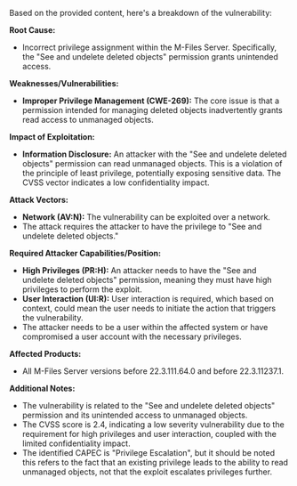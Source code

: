 Based on the provided content, here's a breakdown of the vulnerability:

**Root Cause:**
- Incorrect privilege assignment within the M-Files Server. Specifically, the "See and undelete deleted objects" permission grants unintended access.

**Weaknesses/Vulnerabilities:**
- **Improper Privilege Management (CWE-269):** The core issue is that a permission intended for managing deleted objects inadvertently grants read access to unmanaged objects.

**Impact of Exploitation:**
- **Information Disclosure:** An attacker with the "See and undelete deleted objects" permission can read unmanaged objects. This is a violation of the principle of least privilege, potentially exposing sensitive data. The CVSS vector indicates a low confidentiality impact.

**Attack Vectors:**
- **Network (AV:N):** The vulnerability can be exploited over a network.
- The attack requires the attacker to have the privilege to "See and undelete deleted objects."

**Required Attacker Capabilities/Position:**
- **High Privileges (PR:H):** An attacker needs to have the "See and undelete deleted objects" permission, meaning they must have high privileges to perform the exploit.
- **User Interaction (UI:R):** User interaction is required, which based on context, could mean the user needs to initiate the action that triggers the vulnerability.
- The attacker needs to be a user within the affected system or have compromised a user account with the necessary privileges.

**Affected Products:**

- All M-Files Server versions before 22.3.111.64.0 and before 22.3.11237.1.

**Additional Notes:**
- The vulnerability is related to the "See and undelete deleted objects" permission and its unintended access to unmanaged objects.
- The CVSS score is 2.4, indicating a low severity vulnerability due to the requirement for high privileges and user interaction, coupled with the limited confidentiality impact.
- The identified CAPEC is "Privilege Escalation", but it should be noted this refers to the fact that an existing privilege leads to the ability to read unmanaged objects, not that the exploit escalates privileges further.